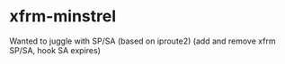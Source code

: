 # xfrm-minstrel
Wanted to juggle with SP/SA (based on iproute2) (add and remove xfrm SP/SA, hook SA expires)
